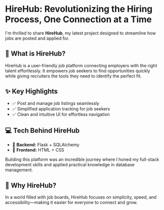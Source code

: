 # HireHub: Revolutionizing the Hiring Process, One Connection at a Time

I'm thrilled to share **HireHub**, my latest project designed to streamline how jobs are posted and applied for.

## 💼 What is HireHub?
HireHub is a user-friendly job platform connecting employers with the right talent effortlessly. It empowers job seekers to find opportunities quickly while giving recruiters the tools they need to identify the perfect fit.

## ✨ Key Highlights
- ✅ Post and manage job listings seamlessly
- ✅ Simplified application tracking for job seekers
- ✅ Clean and intuitive UI for effortless navigation

## 💻 Tech Behind HireHub
- 🔹 **Backend:** Flask + SQLAlchemy
- 🔹 **Frontend:** HTML + CSS

Building this platform was an incredible journey where I honed my full-stack development skills and applied practical knowledge in database management.

## 🚀 Why HireHub?
In a world filled with job boards, HireHub focuses on simplicity, speed, and accessibility—making it easier for everyone to connect and grow. 